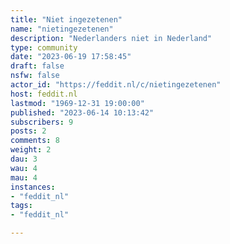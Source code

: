 ```yaml
---
title: "Niet ingezetenen" 
name: "nietingezetenen"
description: "Nederlanders niet in Nederland"
type: community
date: "2023-06-19 17:58:45"
draft: false
nsfw: false
actor_id: "https://feddit.nl/c/nietingezetenen"
host: feddit.nl
lastmod: "1969-12-31 19:00:00"
published: "2023-06-14 10:13:42"
subscribers: 9
posts: 2
comments: 8
weight: 2
dau: 3
wau: 4
mau: 4
instances:
- "feddit_nl"
tags: 
- "feddit_nl"

---
```

